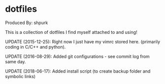 # dotfiles
Produced By: shpurk

This is a collection of dotfiles I find myself attached to and using! 

UPDATE (2015-12-25):
Right now I just have my vimrc stored here. (primarily coding in C/C++ and python).

UPDATE (2016-08-29):
Added git configurations - see commit log from same day.

UPDATE (2018-06-17):
Added install script (to create backup folder and symbolic links)

